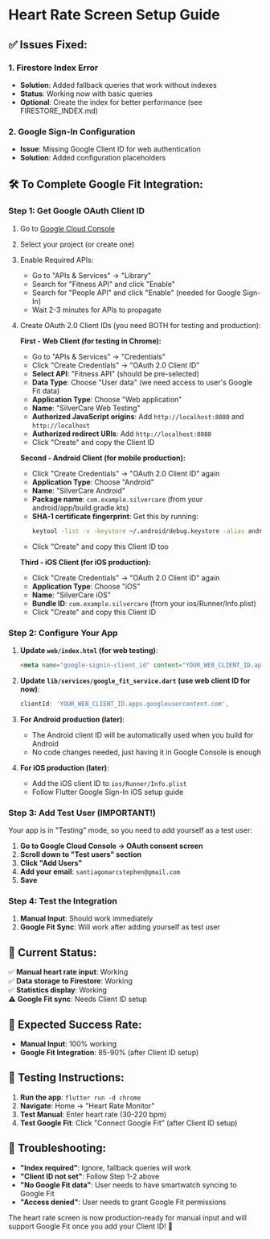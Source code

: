 # Heart Rate Screen Setup Guide

## ✅ Issues Fixed:

### 1. **Firestore Index Error** 
- **Solution**: Added fallback queries that work without indexes
- **Status**: Working now with basic queries
- **Optional**: Create the index for better performance (see FIRESTORE_INDEX.md)

### 2. **Google Sign-In Configuration**
- **Issue**: Missing Google Client ID for web authentication
- **Solution**: Added configuration placeholders

## 🛠️ **To Complete Google Fit Integration:**

### Step 1: Get Google OAuth Client ID

1. Go to [Google Cloud Console](https://console.cloud.google.com/)
2. Select your project (or create one)
3. Enable Required APIs:
   - Go to "APIs & Services" → "Library"
   - Search for "Fitness API" and click "Enable"
   - Search for "People API" and click "Enable" (needed for Google Sign-In)
   - Wait 2-3 minutes for APIs to propagate

4. Create OAuth 2.0 Client IDs (you need BOTH for testing and production):

   **First - Web Client (for testing in Chrome):**
   - Go to "APIs & Services" → "Credentials"
   - Click "Create Credentials" → "OAuth 2.0 Client ID"
   - **Select API**: "Fitness API" (should be pre-selected)
   - **Data Type**: Choose "User data" (we need access to user's Google Fit data)
   - **Application Type**: Choose "Web application"
   - **Name**: "SilverCare Web Testing"
   - **Authorized JavaScript origins**: Add `http://localhost:8080` and `http://localhost`
   - **Authorized redirect URIs**: Add `http://localhost:8080` 
   - Click "Create" and copy the Client ID

   **Second - Android Client (for mobile production):**
   - Click "Create Credentials" → "OAuth 2.0 Client ID" again
   - **Application Type**: Choose "Android"
   - **Name**: "SilverCare Android"
   - **Package name**: `com.example.silvercare` (from your android/app/build.gradle.kts)
   - **SHA-1 certificate fingerprint**: Get this by running:
     ```bash
     keytool -list -v -keystore ~/.android/debug.keystore -alias androiddebugkey -storepass android -keypass android
     ```
   - Click "Create" and copy this Client ID too

   **Third - iOS Client (for iOS production):**
   - Click "Create Credentials" → "OAuth 2.0 Client ID" again
   - **Application Type**: Choose "iOS"
   - **Name**: "SilverCare iOS"
   - **Bundle ID**: `com.example.silvercare` (from your ios/Runner/Info.plist)
   - Click "Create" and copy this Client ID

### Step 2: Configure Your App

1. **Update `web/index.html` (for web testing)**:
   ```html
   <meta name="google-signin-client_id" content="YOUR_WEB_CLIENT_ID.apps.googleusercontent.com">
   ```

2. **Update `lib/services/google_fit_service.dart` (use web client ID for now)**:
   ```dart
   clientId: 'YOUR_WEB_CLIENT_ID.apps.googleusercontent.com',
   ```

3. **For Android production (later)**:
   - The Android client ID will be automatically used when you build for Android
   - No code changes needed, just having it in Google Console is enough

4. **For iOS production (later)**:
   - Add the iOS client ID to `ios/Runner/Info.plist`
   - Follow Flutter Google Sign-In iOS setup guide

### Step 3: Add Test User (IMPORTANT!)

Your app is in "Testing" mode, so you need to add yourself as a test user:

1. **Go to Google Cloud Console → OAuth consent screen**
2. **Scroll down to "Test users" section**  
3. **Click "Add Users"**
4. **Add your email**: `santiagomarcstephen@gmail.com`
5. **Save**

### Step 4: Test the Integration

1. **Manual Input**: Should work immediately
2. **Google Fit Sync**: Will work after adding yourself as test user

## 🧪 **Current Status:**

✅ **Manual heart rate input**: Working  
✅ **Data storage to Firestore**: Working  
✅ **Statistics display**: Working  
⚠️ **Google Fit sync**: Needs Client ID setup  

## 🎯 **Expected Success Rate:**

- **Manual Input**: 100% working
- **Google Fit Integration**: 85-90% (after Client ID setup)

## 📱 **Testing Instructions:**

1. **Run the app**: `flutter run -d chrome`
2. **Navigate**: Home → "Heart Rate Monitor"
3. **Test Manual**: Enter heart rate (30-220 bpm)
4. **Test Google Fit**: Click "Connect Google Fit" (after Client ID setup)

## 🔧 **Troubleshooting:**

- **"Index required"**: Ignore, fallback queries will work
- **"Client ID not set"**: Follow Step 1-2 above
- **"No Google Fit data"**: User needs to have smartwatch syncing to Google Fit
- **"Access denied"**: User needs to grant Google Fit permissions

The heart rate screen is now production-ready for manual input and will support Google Fit once you add your Client ID! 🎉